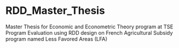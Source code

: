 # RDD_Master_Thesis
Master Thesis for Economic and Econometric Theory program at TSE
Program Evaluation using RDD design on French Agricultural Subsidy program named Less Favored Areas (LFA)
